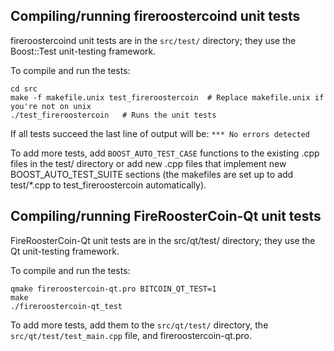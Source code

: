 Compiling/running fireroostercoind unit tests
------------------------------------

fireroostercoind unit tests are in the `src/test/` directory; they
use the Boost::Test unit-testing framework.

To compile and run the tests:

	cd src
	make -f makefile.unix test_fireroostercoin  # Replace makefile.unix if you're not on unix
	./test_fireroostercoin   # Runs the unit tests

If all tests succeed the last line of output will be:
`*** No errors detected`

To add more tests, add `BOOST_AUTO_TEST_CASE` functions to the existing
.cpp files in the test/ directory or add new .cpp files that
implement new BOOST_AUTO_TEST_SUITE sections (the makefiles are
set up to add test/*.cpp to test_fireroostercoin automatically).


Compiling/running FireRoosterCoin-Qt unit tests
---------------------------------------

FireRoosterCoin-Qt unit tests are in the src/qt/test/ directory; they
use the Qt unit-testing framework.

To compile and run the tests:

	qmake fireroostercoin-qt.pro BITCOIN_QT_TEST=1
	make
	./fireroostercoin-qt_test

To add more tests, add them to the `src/qt/test/` directory,
the `src/qt/test/test_main.cpp` file, and fireroostercoin-qt.pro.

